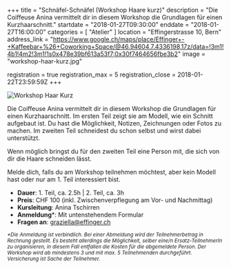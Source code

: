 +++
title = "Schnäfel-Schnäfel (Workshop Haare kurz)"
description = "Die Coiffeuse Anina vermittelt dir in diesem Workshop die Grundlagen für einen Kurzhaarschnitt."
startdate = "2018-01-27T09:30:00"
enddate = "2018-01-27T16:00:00"
categories = [ "Atelier" ]
location = "Effingerstrasse 10, Bern"
address_link = "https://www.google.ch/maps/place/Effinger+-+Kaffeebar+%26+Coworking+Space/@46.94604,7.4336198,17z/data=!3m1!4b1!4m2!3m1!1s0x478e39bf613a53f7:0x30f7464656fbe3b2"
image = "workshop-haar-kurz.jpg"

registration = true
registration_max = 5
registration_close = 2018-01-22T23:59:59Z
+++

![Workshop Haar Kurz](workshop-haar-kurz.jpg)

Die Coiffeuse Anina vermittelt dir in diesem Workshop die Grundlagen für einen Kurzhaarschnitt. Im ersten Teil zeigt sie am Modell, wie ein Schnitt aufgebaut ist. Du hast die Möglichkeit, Notizen, Zeichnungen oder Fotos zu machen. Im zweiten Teil schneidest du schon selbst und wirst dabei unterstützt.

Wenn möglich bringst du für den zweiten Teil eine Person mit, die sich von dir die Haare schneiden lässt.

Melde dich, falls du am Workshop teilnehmen möchtest, aber kein Modell hast oder nur am 1. Teil interessiert bist.


* **Dauer**: 1. Teil, ca. 2.5h | 2. Teil, ca. 3h
* **Preis**: CHF 100 (inkl. Zwischenverpflegung am Vor-
und Nachmittag)
* **Kursleitung**: Anina Tschirren  
* **Anmeldung**\*: Mit untenstehendem Formular   
* **Fragen an**: [graziella@effinger.ch](mailto:graziella@effinger.ch)

<small>*\*Die Anmeldung ist verbindlich. Bei einer Abmeldung wird der Teilnehmerbetrag in Rechnung gestellt. Es besteht allerdings die Möglichkeit, selber eine/n Ersatz-TeilnehmerIn zu organisieren, in diesem Fall entfallen die Kosten für die abgemeldete Person. Der Workshop wird ab mindestens 3 und mit max. 5 Teilnehmenden durchgeführt. Versicherung ist Sache der Teilnehmer.*</small>
